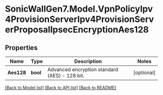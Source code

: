 # SonicWallGen7.Model.VpnPolicyIpv4ProvisionServerIpv4ProvisionServerProposalIpsecEncryptionAes128

## Properties

Name | Type | Description | Notes
------------ | ------------- | ------------- | -------------
**Aes128** | **bool** | Advanced encryption standard (AES) - 128 bit. | [optional] 

[[Back to Model list]](../README.md#documentation-for-models) [[Back to API list]](../README.md#documentation-for-api-endpoints) [[Back to README]](../README.md)

